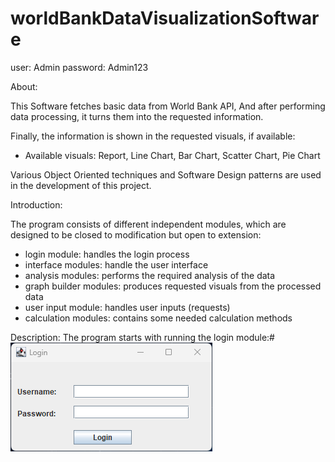 # worldBankDataVisualizationSoftware
user: Admin
password: Admin123

About:

This Software fetches basic data from World Bank API, And after performing
data processing, it turns them into the requested information.

Finally, the information is shown in the requested visuals, if available:
 - Available visuals: Report, Line Chart, Bar Chart, Scatter Chart, Pie Chart

Various Object Oriented techniques and Software Design patterns are used in
the development of this project.

Introduction:

The program consists of different independent modules, which are designed to
be closed to modification but open to extension:

- login module: handles the login process
- interface modules: handle the user interface
- analysis modules: performs the required analysis of the data
- graph builder modules: produces requested visuals from the processed data
- user input module: handles user inputs (requests)
- calculation modules: contains some needed calculation methods

Description:
The program starts with running the login module:#
![Alt text](/readmeImg/loginLaunch.png "Optional title")
